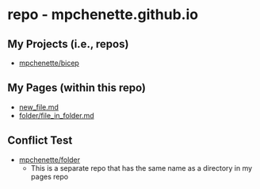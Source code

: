 # repo - mpchenette.github.io

## My Projects (i.e., repos)
- [mpchenette/bicep](https://mpchenette.com/bicep)

## My Pages (within this repo)
- [new_file.md](./new_file.md)
- [folder/file_in_folder.md](./folder/file_in_folder.md)

## Conflict Test
- [mpchenette/folder](https://mpchenette.com/folder)
  - This is a separate repo that has the same name as a directory in my pages repo

